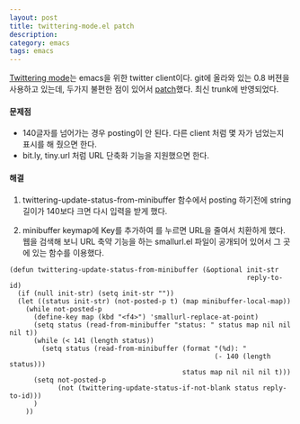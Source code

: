 ```yaml
---
layout: post
title: twittering-mode.el patch
description: 
category: emacs
tags: emacs
---
```


[Twittering mode](http://www.emacswiki.org/emacs/TwitteringMode)는 emacs을 위한 twitter
client이다. git에 올라와 있는 0.8 버젼을 사용하고 있는데, 두가지 불편한 점이 있어서
[patch](http://github.com/jmjeong/twittering-mode)했다. 최신 trunk에 반영되었다.

#### 문제점

- 140글자를 넘어가는 경우 posting이 안 된다. 다른 client 처럼 몇 자가 넘었는지 표시를 해 줬으면 한다.
- bit.ly, tiny.url 처럼 URL 단축화 기능을 지원했으면 한다.

#### 해결

1. twittering-update-status-from-minibuffer 함수에서 posting 하기전에 string 길이가 140보다 크면 다시 입력을 받게 했다.

2. minibuffer keymap에 Key를 추가하여 <F4>를 누르면 URL을 줄여서 치환하게 했다. 웹을 검색해 보니 URL
축약 기능을 하는 smallurl.el 파일이 공개되어 있어서 그 곳에 있는 함수를 이용했다.

```elisp
(defun twittering-update-status-from-minibuffer (&optional init-str
                                                           reply-to-id)
  (if (null init-str) (setq init-str ""))
  (let ((status init-str) (not-posted-p t) (map minibuffer-local-map))
    (while not-posted-p
      (define-key map (kbd "<f4>") 'smallurl-replace-at-point)
      (setq status (read-from-minibuffer "status: " status map nil nil nil t))
      (while (< 141 (length status))
        (setq status (read-from-minibuffer (format "(%d): "
                                                   (- 140 (length status)))
                                           status map nil nil nil t)))
      (setq not-posted-p
            (not (twittering-update-status-if-not-blank status reply-to-id)))
      )
    ))
```
